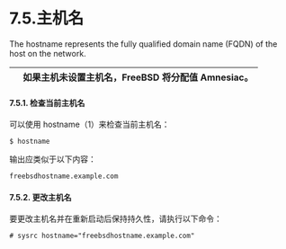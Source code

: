 # 7.5.主机名

The hostname represents the fully qualified domain name (FQDN) of the host on the network.

|  | 如果主机未设置主机名，FreeBSD 将分配值 Amnesiac。|
| -- | ---------------------------------------------------- |

#### 7.5.1. 检查当前主机名

可以使用 hostname（1）来检查当前主机名：

```
$ hostname
```

输出应类似于以下内容：

```
freebsdhostname.example.com
```

#### 7.5.2. 更改主机名

要更改主机名并在重新启动后保持持久性，请执行以下命令：

```
# sysrc hostname="freebsdhostname.example.com"
```
